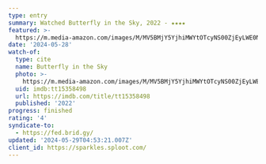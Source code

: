 ```yaml
---
type: entry
summary: Watched Butterfly in the Sky, 2022 - ★★★★
featured: >-
  https://m.media-amazon.com/images/M/MV5BMjY5YjhiMWYtOTcyNS00ZjEyLWE0NDktZjNjMmY1NTM0NGRkXkEyXkFqcGdeQXVyODg0NjEwNjE@._V1_SX300.jpg
date: '2024-05-28'
watch-of:
  type: cite
  name: Butterfly in the Sky
  photo: >-
    https://m.media-amazon.com/images/M/MV5BMjY5YjhiMWYtOTcyNS00ZjEyLWE0NDktZjNjMmY1NTM0NGRkXkEyXkFqcGdeQXVyODg0NjEwNjE@._V1_SX300.jpg
  uid: imdb:tt15358498
  url: https://imdb.com/title/tt15358498
  published: '2022'
progress: finished
rating: '4'
syndicate-to:
  - https://fed.brid.gy/
updated: '2024-05-29T04:53:21.007Z'
client_id: https://sparkles.sploot.com/
---
```

